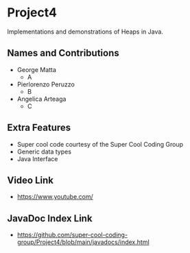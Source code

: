 # Project4
Implementations and demonstrations of Heaps in Java.

## Names and Contributions
- George Matta
  - A
- Pierlorenzo Peruzzo
  - B
- Angelica Arteaga
  - C

## Extra Features
- Super cool code courtesy of the Super Cool Coding Group
- Generic data types
- Java Interface

## Video Link
- https://www.youtube.com/

## JavaDoc Index Link
- https://github.com/super-cool-coding-group/Project4/blob/main/javadocs/index.html




